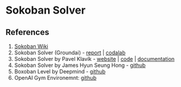 # Sokoban Solver

## References
1. [Sokoban Wiki](http://www.sokobano.de/wiki/index.php?title=Solver)
1. Sokoban Solver (Groundai) - [report](https://www.groundai.com/project/ai-in-game-playing-sokoban-solver/1) | [codalab](https://worksheets.codalab.org/worksheets/0x2412ae8944eb449db74ce9bc0b9463fe/)
1. Sokoban Solver by Pavel Klavík - [website](https://pavel.klavik.cz/projekty/solver.html) | [code](https://pavel.klavik.cz/projekty/solver/solver.tar.gz) | [documentation](https://pavel.klavik.cz/projekty/solver/solver.pdf)
1. Sokoban Solver by James Hyun Seung Hong - [github](https://github.com/jameshong92/sokoban-solver)
1. Boxoban Level by Deepmind - [github](https://github.com/deepmind/boxoban-levels)
1. OpenAI Gym Environemnt: [github](https://github.com/mpSchrader/gym-sokoban)

